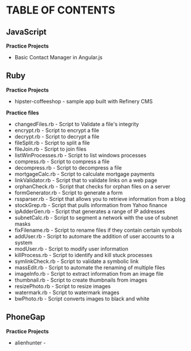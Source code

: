 TABLE OF CONTENTS
==================

JavaScript
------------------
__Practice Projects__
+ Basic Contact Manager in Angular.js

Ruby
------------------
__Practice Projects__
+ hipster-coffeeshop - sample app built with Refinery CMS

__Practice files__
+ changedFiles.rb - Script to Validate a file's integrity
+ encrypt.rb - Script to encrypt a file
+ decrypt.rb - Script to decrypt a file
+ fileSplit.rb - Script to split a file
+ fileJoin.rb - Script to join files
+ listWinProcesses.rb - Script to list windows processes
+ compress.rb - Script to compress a file
+ decompress.rb - Script to decompress a file
+ mortgageCalc.rb - Script to calculate mortgage payments
+ linkValidator.rb - Script that to validate links on a web page
+ orphanCheck.rb - Script that checks for orphan files on a server
+ formGenerator.rb - Script to generate a form 
+ rssparser.rb - Script that allows you to retrieve information from a blog
+ stockGrep.rb - Script that pulls information from Yahoo finance
+ ipAdderGen.rb - Script that generates a range of IP addresses
+ subnetCalc.rb - Script to segment a network with the use of subnet masks
+ fixFilename.rb - Script to rename files if they contain certain symbols
+ addUser.rb - Script to automare the addition of user accounts to a system
+ modUser.rb - Script to modify user information
+ killProcess.rb - Script to identify and kill stuck processes
+ symlinkCheck.rb - Script to validate a symbolic link
+ massEdit.rb - Script to automate the renaming of multiple files 
+ imageInfo.rb - Script to extract information from an image file
+ thumbnail.rb - Script to create thumbnails from images 
+ resizePhoto.rb - Script to resize images
+ watermark.rb - Script to watermark images
+ bwPhoto.rb - Script converts images to black and white

PhoneGap
------------------
__Practice Projects__
+ alienhunter -